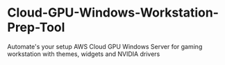 # Cloud-GPU-Windows-Workstation-Prep-Tool
Automate's your setup AWS Cloud GPU Windows Server for gaming workstation with themes, widgets and NVIDIA drivers
